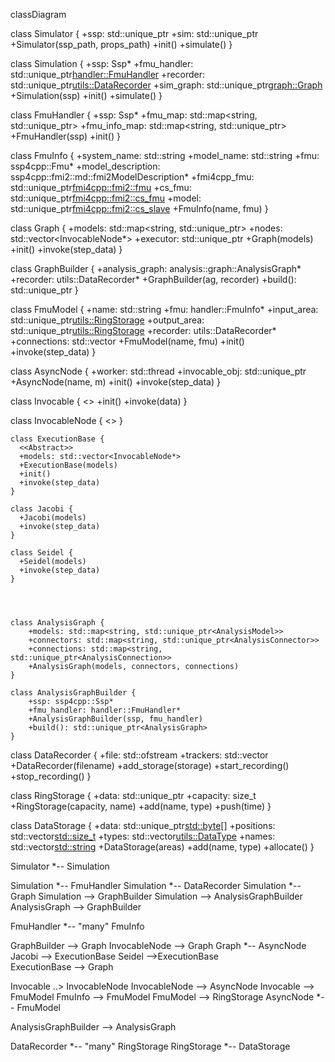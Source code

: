 classDiagram

class Simulator {
  +ssp: std::unique_ptr<Ssp>
  +sim: std::unique_ptr<Simulation>
  +Simulator(ssp_path, props_path)
  +init()
  +simulate()
}

class Simulation {
  +ssp: Ssp*
  +fmu_handler: std::unique_ptr<handler::FmuHandler>
  +recorder: std::unique_ptr<utils::DataRecorder>
  +sim_graph: std::unique_ptr<graph::Graph>
  +Simulation(ssp)
  +init()
  +simulate()
}


  class FmuHandler {
    +ssp: Ssp*
    +fmu_map: std::map<string, std::unique_ptr<Fmu>>
    +fmu_info_map: std::map<string, std::unique_ptr<FmuInfo>>
    +FmuHandler(ssp)
    +init()
  }

  class FmuInfo {
    +system_name: std::string
    +model_name: std::string
    +fmu: ssp4cpp::Fmu*
    +model_description: ssp4cpp::fmi2::md::fmi2ModelDescription*
    +fmi4cpp_fmu: std::unique_ptr<fmi4cpp::fmi2::fmu>
    +cs_fmu: std::unique_ptr<fmi4cpp::fmi2::cs_fmu>
    +model: std::unique_ptr<fmi4cpp::fmi2::cs_slave>
    +FmuInfo(name, fmu)
  }



  class Graph {
    +models: std::map<string, std::unique_ptr<InvocableNode>>
    +nodes: std::vector<InvocableNode*>
    +executor: std::unique_ptr<ExecutionBase>
    +Graph(models)
    +init()
    +invoke(step_data)
  }

  class GraphBuilder {
    +analysis_graph: analysis::graph::AnalysisGraph*
    +recorder: utils::DataRecorder*
    +GraphBuilder(ag, recorder)
    +build(): std::unique_ptr<Graph>
  }

  class FmuModel {
    +name: std::string
    +fmu: handler::FmuInfo*
    +input_area: std::unique_ptr<utils::RingStorage>
    +output_area: std::unique_ptr<utils::RingStorage>
    +recorder: utils::DataRecorder*
    +connections: std::vector<ConnectionInfo>
    +FmuModel(name, fmu)
    +init()
    +invoke(step_data)
  }

  class AsyncNode {
    +worker: std::thread
    +invocable_obj: std::unique_ptr<Invocable>
    +AsyncNode(name, m)
    +init()
    +invoke(step_data)
  }

  class Invocable {
    <<Interface>>
    +init()
    +invoke(data)
  }

  class InvocableNode {
    <<Interface>>
  }


    class ExecutionBase {
      <<Abstract>>
      +models: std::vector<InvocableNode*>
      +ExecutionBase(models)
      +init()
      +invoke(step_data)
    }

    class Jacobi {
      +Jacobi(models)
      +invoke(step_data)
    }

    class Seidel {
      +Seidel(models)
      +invoke(step_data)
    }




    class AnalysisGraph {
        +models: std::map<string, std::unique_ptr<AnalysisModel>>
        +connectors: std::map<string, std::unique_ptr<AnalysisConnector>>
        +connections: std::map<string, std::unique_ptr<AnalysisConnection>>
        +AnalysisGraph(models, connectors, connections)
    }

    class AnalysisGraphBuilder {
        +ssp: ssp4cpp::Ssp*
        +fmu_handler: handler::FmuHandler*
        +AnalysisGraphBuilder(ssp, fmu_handler)
        +build(): std::unique_ptr<AnalysisGraph>
    }


  class DataRecorder {
    +file: std::ofstream
    +trackers: std::vector<Tracker>
    +DataRecorder(filename)
    +add_storage(storage)
    +start_recording()
    +stop_recording()
  }

  class RingStorage {
    +data: std::unique_ptr<DataStorage>
    +capacity: size_t
    +RingStorage(capacity, name)
    +add(name, type)
    +push(time)
  }

  class DataStorage {
    +data: std::unique_ptr<std::byte[]>
    +positions: std::vector<std::size_t>
    +types: std::vector<utils::DataType>
    +names: std::vector<std::string>
    +DataStorage(areas)
    +add(name, type)
    +allocate()
  }


Simulator *-- Simulation

Simulation *-- FmuHandler
Simulation *-- DataRecorder
Simulation *-- Graph
Simulation -->  GraphBuilder
Simulation -->  AnalysisGraphBuilder
AnalysisGraph --> GraphBuilder

FmuHandler *-- "many" FmuInfo

GraphBuilder --> Graph
InvocableNode --> Graph
Graph *-- AsyncNode
Jacobi --> ExecutionBase 
Seidel -->ExecutionBase  
ExecutionBase --> Graph 

Invocable ..> InvocableNode
InvocableNode --> AsyncNode
Invocable --> FmuModel
FmuInfo --> FmuModel
FmuModel --> RingStorage
AsyncNode *-- FmuModel

AnalysisGraphBuilder --> AnalysisGraph

DataRecorder *-- "many" RingStorage
RingStorage *-- DataStorage
